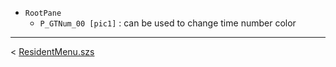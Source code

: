 -	`RootPane`
	-	`P_GTNum_00 [pic1]` : can be used to change time number color

---

< [ResidentMenu.szs](index.md)